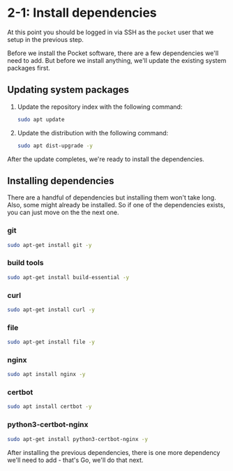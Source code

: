 # 2-1: Install dependencies

At this point you should be logged in via SSH as the `pocket` user that we setup in the previous step. 

Before we install the Pocket software, there are a few dependencies we'll need to add. But before we install anything, we'll update the existing system packages first.

## Updating system packages

1. Update the repository index with the following command:
    ```bash
    sudo apt update
    ```
2. Update the distribution with the following command:
    ```bash
    sudo apt dist-upgrade -y
    ```

After the update completes, we're ready to install the dependencies.

## Installing dependencies

There are a handful of dependencies but installing them won't take long. Also, some might already be installed. So if one of the dependencies exists, you can just move on the the next one.

### git

```bash
sudo apt-get install git -y
```
### build tools
```bash
sudo apt-get install build-essential -y
```

### curl
```bash
sudo apt-get install curl -y
```
### file
```bash
sudo apt-get install file -y
```
### nginx
```bash
sudo apt install nginx -y
```
### certbot
```bash
sudo apt install certbot -y
```
### python3-certbot-nginx
```bash
sudo apt-get install python3-certbot-nginx -y
```

After installing the previous dependencies, there is one more dependency we'll need to add - that's Go, we'll do that next.